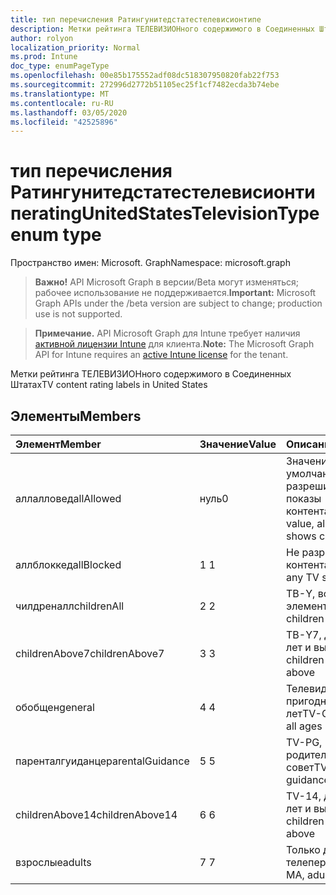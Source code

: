 ```yaml
---
title: тип перечисления Ратингунитедстатестелевисионтипе
description: Метки рейтинга ТЕЛЕВИЗИОНного содержимого в Соединенных Штатах
author: rolyon
localization_priority: Normal
ms.prod: Intune
doc_type: enumPageType
ms.openlocfilehash: 00e85b175552adf08dc518307950820fab22f753
ms.sourcegitcommit: 272996d2772b51105ec25f1cf7482ecda3b74ebe
ms.translationtype: MT
ms.contentlocale: ru-RU
ms.lasthandoff: 03/05/2020
ms.locfileid: "42525896"
---
```

# <a name="ratingunitedstatestelevisiontype-enum-type"></a><span data-ttu-id="d1783-103">тип перечисления Ратингунитедстатестелевисионтипе</span><span class="sxs-lookup"><span data-stu-id="d1783-103">ratingUnitedStatesTelevisionType enum type</span></span>

<span data-ttu-id="d1783-104">Пространство имен: Microsoft. Graph</span><span class="sxs-lookup"><span data-stu-id="d1783-104">Namespace: microsoft.graph</span></span>

> <span data-ttu-id="d1783-105">**Важно!** API Microsoft Graph в версии/Beta могут изменяться; рабочее использование не поддерживается.</span><span class="sxs-lookup"><span data-stu-id="d1783-105">**Important:** Microsoft Graph APIs under the /beta version are subject to change; production use is not supported.</span></span>

> <span data-ttu-id="d1783-106">**Примечание.** API Microsoft Graph для Intune требует наличия [активной лицензии Intune](https://go.microsoft.com/fwlink/?linkid=839381) для клиента.</span><span class="sxs-lookup"><span data-stu-id="d1783-106">**Note:** The Microsoft Graph API for Intune requires an [active Intune license](https://go.microsoft.com/fwlink/?linkid=839381) for the tenant.</span></span>

<span data-ttu-id="d1783-107">Метки рейтинга ТЕЛЕВИЗИОНного содержимого в Соединенных Штатах</span><span class="sxs-lookup"><span data-stu-id="d1783-107">TV content rating labels in United States</span></span>

## <a name="members"></a><span data-ttu-id="d1783-108">Элементы</span><span class="sxs-lookup"><span data-stu-id="d1783-108">Members</span></span>
|<span data-ttu-id="d1783-109">Элемент</span><span class="sxs-lookup"><span data-stu-id="d1783-109">Member</span></span>|<span data-ttu-id="d1783-110">Значение</span><span class="sxs-lookup"><span data-stu-id="d1783-110">Value</span></span>|<span data-ttu-id="d1783-111">Описание</span><span class="sxs-lookup"><span data-stu-id="d1783-111">Description</span></span>|
|:---|:---|:---|
|<span data-ttu-id="d1783-112">аллалловед</span><span class="sxs-lookup"><span data-stu-id="d1783-112">allAllowed</span></span>|<span data-ttu-id="d1783-113">нуль</span><span class="sxs-lookup"><span data-stu-id="d1783-113">0</span></span>|<span data-ttu-id="d1783-114">Значение по умолчанию, разрешить все показы контента</span><span class="sxs-lookup"><span data-stu-id="d1783-114">Default value, allow all TV shows content</span></span>|
|<span data-ttu-id="d1783-115">аллблоккед</span><span class="sxs-lookup"><span data-stu-id="d1783-115">allBlocked</span></span>|<span data-ttu-id="d1783-116">1 </span><span class="sxs-lookup"><span data-stu-id="d1783-116">1</span></span>|<span data-ttu-id="d1783-117">Не разрешать показ контента</span><span class="sxs-lookup"><span data-stu-id="d1783-117">Do not allow any TV shows content</span></span>|
|<span data-ttu-id="d1783-118">чилдреналл</span><span class="sxs-lookup"><span data-stu-id="d1783-118">childrenAll</span></span>|<span data-ttu-id="d1783-119">2 </span><span class="sxs-lookup"><span data-stu-id="d1783-119">2</span></span>|<span data-ttu-id="d1783-120">ТВ-Y, все дочерние элементы</span><span class="sxs-lookup"><span data-stu-id="d1783-120">TV-Y, all children</span></span>|
|<span data-ttu-id="d1783-121">childrenAbove7</span><span class="sxs-lookup"><span data-stu-id="d1783-121">childrenAbove7</span></span>|<span data-ttu-id="d1783-122">3 </span><span class="sxs-lookup"><span data-stu-id="d1783-122">3</span></span>|<span data-ttu-id="d1783-123">ТВ-Y7, детей от 7 лет и выше</span><span class="sxs-lookup"><span data-stu-id="d1783-123">TV-Y7, children age 7 and above</span></span>|
|<span data-ttu-id="d1783-124">обобщен</span><span class="sxs-lookup"><span data-stu-id="d1783-124">general</span></span>|<span data-ttu-id="d1783-125">4 </span><span class="sxs-lookup"><span data-stu-id="d1783-125">4</span></span>|<span data-ttu-id="d1783-126">Телевидение (TV-G), пригодный для всех лет</span><span class="sxs-lookup"><span data-stu-id="d1783-126">TV-G, suitable for all ages</span></span>|
|<span data-ttu-id="d1783-127">паренталгуиданце</span><span class="sxs-lookup"><span data-stu-id="d1783-127">parentalGuidance</span></span>|<span data-ttu-id="d1783-128">5 </span><span class="sxs-lookup"><span data-stu-id="d1783-128">5</span></span>|<span data-ttu-id="d1783-129">TV-PG, родительский совет</span><span class="sxs-lookup"><span data-stu-id="d1783-129">TV-PG, parental guidance</span></span>|
|<span data-ttu-id="d1783-130">childrenAbove14</span><span class="sxs-lookup"><span data-stu-id="d1783-130">childrenAbove14</span></span>|<span data-ttu-id="d1783-131">6 </span><span class="sxs-lookup"><span data-stu-id="d1783-131">6</span></span>|<span data-ttu-id="d1783-132">TV-14, детей от 14 лет и выше</span><span class="sxs-lookup"><span data-stu-id="d1783-132">TV-14, children age 14 and above</span></span>|
|<span data-ttu-id="d1783-133">взрослые</span><span class="sxs-lookup"><span data-stu-id="d1783-133">adults</span></span>|<span data-ttu-id="d1783-134">7 </span><span class="sxs-lookup"><span data-stu-id="d1783-134">7</span></span>|<span data-ttu-id="d1783-135">Только для передачи телепередач-мА</span><span class="sxs-lookup"><span data-stu-id="d1783-135">TV-MA, adults only</span></span>|



